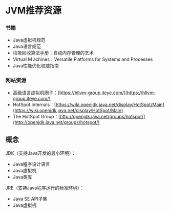 # JVM推荐资源

### 书籍

- Java虚拟机规范
- Java语言规范
- 垃圾回收算法手册：自动内存管理的艺术
- Virtual M achines：Versatile Platforms for Systems and Processes
- Java性能优化权威指南

### 网站资源

- 高级语言虚拟机圈子：[https://hllvm-group.iteye.com/](https://hllvm-group.iteye.com/)
- HotSpot Internals：[https://wiki.openjdk.java.net/display/HotSpot/Main](https://wiki.openjdk.java.net/display/HotSpot/Main)
- The HotSpot Group：[http://openjdk.java.net/groups/hotspot/](http://openjdk.java.net/groups/hotspot/) 

## 概念

JDK（支持Java开发的最小环境）：

- Java程序设计语言
- Java虚拟机
- Java类库

JRE（支持Java程序运行的标准环境）：

- Java SE API子集
- Java虚拟机







